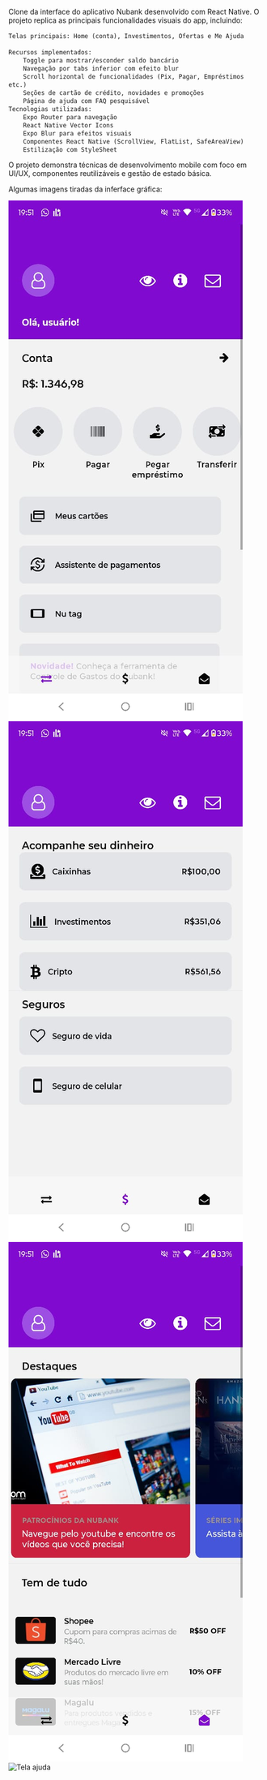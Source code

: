 Clone da interface do aplicativo Nubank desenvolvido com React Native. O projeto replica as principais funcionalidades visuais do app, incluindo:

    Telas principais: Home (conta), Investimentos, Ofertas e Me Ajuda
    
    Recursos implementados:
        Toggle para mostrar/esconder saldo bancário
        Navegação por tabs inferior com efeito blur
        Scroll horizontal de funcionalidades (Pix, Pagar, Empréstimos etc.)
        Seções de cartão de crédito, novidades e promoções
        Página de ajuda com FAQ pesquisável
    Tecnologias utilizadas:
        Expo Router para navegação
        React Native Vector Icons
        Expo Blur para efeitos visuais
        Componentes React Native (ScrollView, FlatList, SafeAreaView)
        Estilização com StyleSheet
        
O projeto demonstra técnicas de desenvolvimento mobile com foco em UI/UX, componentes reutilizáveis e gestão de estado básica.

Algumas imagens tiradas da inferface gráfica:

![Tela inicial](./preview/IMG-20250615-WA0023.jpg)
![Tela investimentos](./preview/IMG-20250615-WA0024.jpg)
![Tela publicidade](./preview/IMG-20250615-WA0025.jpg)
![Tela ajuda](./preview/IMG-20250615-WA0026.jpg)

